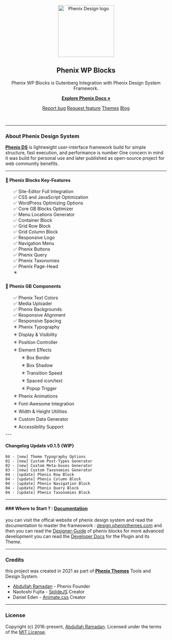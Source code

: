 <p align="center">
  <a href="https://design.phenixthemes.com">
    <img src="https://design.phenixthemes.com/wp-content/themes/phenix-docs/_front-end/dist/img/px-logo/phenix-design-icon.svg" alt="Phenix Design logo" width="175" height="162">
  </a>
</p>

<h2 align="center">Phenix WP Blocks</h2>

<p align="center">Phenix WP Blocks is Gutenberg Integration with Phenix Design System Framework.</p>
<p align="center">
  <a href="https://design.phenixthemes.com/wp-docs"><strong>Explore Phenix Docs »</strong></a>
</p>
<p align="center">
<a href="https://github.com/EngCode/phenix-blocks/issues/new?assignees=-&labels=bug&template=bug_report.yml">Report bug</a>
<a href="https://github.com/EngCode/phenix-blocks/issues/new?assignees=&labels=feature&template=feature_request.yml">Request feature</a>
<a href="https://phenixthemes.com/">Themes</a>
<a href="https://design.phenixthemes.com/blog">Blog</a>
</p>

<p align="center">
  <img src="https://img.shields.io/badge/build-v0.1-blue.svg" alt="" />
  <img src="https://img.shields.io/github/languages/code-size/EngCode/phenix-blocks.svg" alt="" />
  <img src="https://img.shields.io/github/repo-size/EngCode/phenix-blocks.svg" alt="" />
  <img src="https://img.shields.io/github/issues/EngCode/phenix-blocks.svg" alt="" />
  <img src="https://img.shields.io/badge/wordpress-v5.9-blue.svg" alt="" />
  <img src="https://img.shields.io/badge/php->%3D7.4.1-blue.svg" alt="" />
</p>
</div>

---

### About Phenix Design System

**[Phenix DS](https://design.phenixthemes.com "About Phenix")** is lightweight user-interface framework build for simple structure, fast execution, and performance is number One concern in mind it was build for personal use and later published as open-source project for web community benefits.

---

#### 🚀 Phenix Blocks Key-Features
<ul style="list-style:none;padding:0;margin:0 25px;">
    <li>✅ Site-Editor Full Integration</li>
    <li>✅ CSS and JavaScript Optimization</li>
    <li>✅ WordPress Optimizing Options</li>
    <li>✅ Core GB Blocks Optimizer</li>
    <li>✅ Menu Locations Generator</li>
    <li>✅ Container Block</li>
    <li>✅ Grid Row Block</li>
    <li>✅ Grid Column Block</li>
    <li>✅ Responsive Logo</li>
    <li>✅ Navigation Menu</li>
    <li>✅ Phenix Buttons</li>
    <li>✅ Phenix Query</li>
    <li>✅ Phenix Taxonomies</li>
    <li>✅ Phenix Page-Head</li>
    <li>✴️ </li>
</ul>

#### 🚀 Phenix GB Components
<ul style="list-style:none;padding:0;margin:0 25px;">
    <li>✅ Phenix Text Colors</li>
    <li>✅ Media Uploader</li>
    <li>✅ Phenix Backgrounds</li>
    <li>✅ Responsive Alignment</li>
    <li>✅ Responsive Spacing</li>
    <li>✴️ Phenix Typography</li>
    <li>✴️ Display & Visibility</li>
    <li>✴️ Position Controller</li>
    <li>✴️ Element Effects
      <ul style="list-style:none;padding:0;margin:0 25px;">
        <li>✴️ Box Border</li>
        <li>✴️ Box Shadow</li>
        <li>✴️ Transition Speed</li>
        <li>✴️ Spaced icon/text</li>
        <li>✴️ Popup Trigger</li>
      </ul>
    </li>
    <li>✴️ Phenix Animations</li>
    <li>✴️ Font-Awesome Integration</li>
    <li>✴️ Width & Height Utilities</li>
    <li>✴️ Custom Data Generator</li>
    <li>✴️ Accessibility Support</li>
</ul>
---

#### Changelog Update v0.1.5 {WIP}

```
04 - [new] Theme Typography Options
01 - [new] Custom Post-Types Generator
02 - [new] Custom Meta-boxes Generator
03 - [new] Custom Taxonomies Generator
04 - [update] Phenix Row Block
04 - [update] Phenix Column Block
04 - [update] Phenix Navigation Block
04 - [update] Phenix Query Block
04 - [update] Phenix Taxonomies Block
```

-----------------------

#### ### Where to Start ? : [Documentation](https://design.phenixthemes.com/wp-docs)

you can visit the offical website of phenix design system and read the documentation to master the frameowork : [design.phenixthemes.com](https://design.phenixthemes.com) and then you can read the [Designer-Guide](https://design.phenixthemes.com/wp-docs/designer) of phenix blocks for more advanced development you can read the [Developer Docs](https://design.phenixthemes.com/wp-docs/developer) for the Plugin and its Theme.

---

### Credits

this project was created in 2021 as part of **[Phenix Themes](https://phenixthemes.com/ "https://phenixthemes.com")** Tools and Design System.

- [Abdullah Ramadan](https://www.facebook.com/Eng.AbdallahPS) - Phenix Founder
- Naotoshi Fujita - [SplideJS]([](https://github.com/Splidejs/splide)) Creator
- Daniel Eden - [Animate.css](https://animate.style/) Creator

--------------------

### License

Copyright (c) 2016-present, [Abdullah Ramadan](https://www.facebook.com/Eng.AbdallahPS). Licensed under the terms of the [MIT License](https://opensource.org/licenses/MIT).

